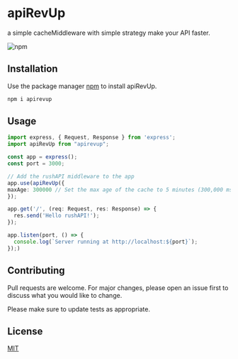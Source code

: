 # apiRevUp

a simple cacheMiddleware with simple strategy make your API faster.

<img alt="npm" src="https://img.shields.io/npm/v/apirevup">

## Installation

Use the package manager [npm](https://www.npmjs.com/package/apirevup) to install apiRevUp.

```bash
npm i apirevup
```

## Usage

```typescript
import express, { Request, Response } from 'express';
import apiRevUp from "apirevup";

const app = express();
const port = 3000;

// Add the rushAPI middleware to the app
app.use(apiRevUp({
maxAge: 300000 // Set the max age of the cache to 5 minutes (300,000 ms)
}); 

app.get('/', (req: Request, res: Response) => {
  res.send('Hello rushAPI!');
});

app.listen(port, () => {
  console.log(`Server running at http://localhost:${port}`);
});)
```

## Contributing

Pull requests are welcome. For major changes, please open an issue first
to discuss what you would like to change.

Please make sure to update tests as appropriate.

## License

[MIT](https://choosealicense.com/licenses/mit/)
